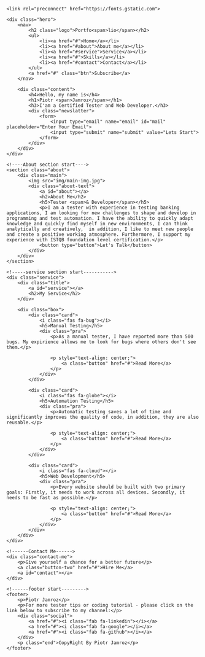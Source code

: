 <!DOCTYPE html>
<html>
<head>
	<title>Portfolio website</title>
	<link rel="stylesheet" type="text/css" href="css/style.css">

	<link rel="preconnect" href="https://fonts.gstatic.com">
  <link href="https://fonts.googleapis.com/css2?family=Josefin+Sans:ital,wght@0,100;0,200;0,300;0,400;0,500;0,600;0,700;1,100;1,200;1,300;1,400;1,500;1,600;1,700&display=swap" rel="stylesheet">

  <link rel="stylesheet" href="https://cdnjs.cloudflare.com/ajax/libs/font-awesome/5.15.3/css/all.min.css" integrity="sha512-iBBXm8fW90+nuLcSKlbmrPcLa0OT92xO1BIsZ+ywDWZCvqsWgccV3gFoRBv0z+8dLJgyAHIhR35VZc2oM/gI1w==" crossorigin="anonymous" referrerpolicy="no-referrer" />

</head>
<body>
	<!----hero Section start---->

	<div class="hero">
		<nav>
			<h2 class="logo">Portfo<span>lio</span></h2>
			<ul>
				<li><a href="#">Home</a></li>
				<li><a href="#about">About me</a></li>
				<li><a href="#service">Service</a></li>
				<li><a href="#">Skills</a></li>
				<li><a href="#contact">Contact</a></li>
			</ul>
			<a href="#" class="btn">Subscribe</a>
		</nav>

		<div class="content">
			<h4>Hello, my name is</h4>
			<h1>Piotr <span>Jamroz</span></h1>
			<h3>I'am a Certified Tester and Web Developer.</h3>
			<div class="newslatter">
				<form>
					<input type="email" name="email" id="mail" placeholder="Enter Your Email">
					<input type="submit" name="submit" value="Lets Start">
				</form>
			</div>
		</div>
	</div>

	<!----About section start---->
	<section class="about">
		<div class="main">
			<img src="img/main-img.jpg">
			<div class="about-text">
				<a id="about"></a>
				<h2>About Me</h2>
				<h5>Tester <span>& Developer</span></h5>
				<p>I am a tester with experience in testing banking applications, I am looking for new challenges to shape and develop in programming and test automation. I have the ability to quickly adapt knowledge and quickly find myself in new environments, I can think analytically and creatively,	in addition, I like to meet new people and create a positive working atmosphere. Furthermore, I support my experience with ISTQB foundation level certification.</p>
				<button type="button">Let's Talk</button>
			</div>
		</div>
	</section>

	<!-----service section start----------->
	<div class="service">
		<div class="title">
			<a id="service"></a>
			<h2>My Service</h2>
		</div>

		<div class="box">
			<div class="card">
				<i class="fas fa-bug"></i>
				<h5>Manual Testing</h5>
				<div class="pra">
					<p>As a manual tester, I have reported more than 500 bugs. My expirience allows me to look for bugs where others don't see them.</p>

					<p style="text-align: center;">
						<a class="button" href="#">Read More</a>
					</p>
				</div>
			</div>

			<div class="card">
				<i class="fas fa-globe"></i>
				<h5>Automation Testing</h5>
				<div class="pra">
					<p>Automatic testing saves a lot of time and significantly improves the quality of code, in addition, they are also reusable.</p>

					<p style="text-align: center;">
						<a class="button" href="#">Read More</a>
					</p>
				</div>
			</div>

			<div class="card">
				<i class="fas fa-cloud"></i>
				<h5>Web Development</h5>
				<div class="pra">
					<p>Every website should be built with two primary goals: Firstly, it needs to work across all devices. Secondly, it needs to be fast as possible.</p>

					<p style="text-align: center;">
						<a class="button" href="#">Read More</a>
					</p>
				</div>
			</div>
		</div>
	</div>

	<!------Contact Me------>
	<div class="contact-me">
		<p>Give yourself a chance for a better future</p>
		<a class="button-two" href="#">Hire Me</a>
		<a id="contact"></a>
	</div>

	<!------footer start--------->
	<footer>
		<p>Piotr Jamroz</p>
		<p>For more tester tips or coding tutorial - please click on the link below to subscribe to my channel:</p>
		<div class="social">
			<a href="#"><i class="fab fa-linkedin"></i></a>
			<a href="#"><i class="fab fa-google"></i></a>
			<a href="#"><i class="fab fa-github"></i></a>
		</div>
		<p class="end">CopyRight By Piotr Jamroz</p>
	</footer>
</body>
</html>

